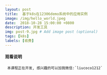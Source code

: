 ```yaml
---
layout: post
title:  基于k8s在12306demo系统中的应用实例
image: /img/hello_world.jpeg
date:  2018-10-28 15:00:00 +0800  
description: 开发工具
img: post-9.jpg # Add image post (optional)
tags: [k8s]
labels: [收费]
---
```


#### 观看说明
     本课程正在开发, 感兴趣的可以加我微信:`liucoco1212`

